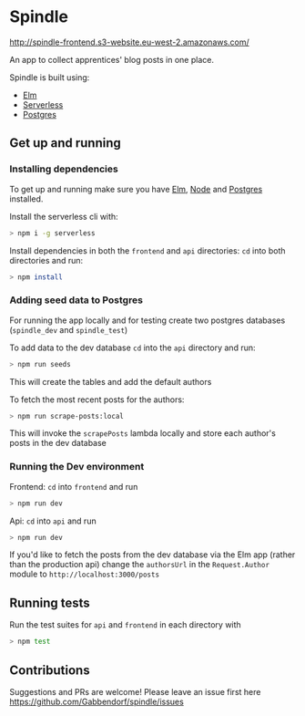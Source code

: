 # Spindle

http://spindle-frontend.s3-website.eu-west-2.amazonaws.com/

An app to collect apprentices' blog posts in one place.

Spindle is built using:

- [Elm](http://elm-lang.org/)
- [Serverless](https://serverless.com/)
- [Postgres](https://www.postgresql.org/)

## Get up and running

### Installing dependencies

To get up and running make sure you have [Elm](https://guide.elm-lang.org/install.html), [Node](https://nodejs.org/en/download/) and [Postgres](https://www.postgresql.org/download/) installed.

Install the serverless cli with:

```sh
> npm i -g serverless
```

Install dependencies in both the `frontend` and `api` directories: `cd` into both directories and run:

```sh
> npm install
```

### Adding seed data to Postgres

For running the app locally and for testing create two postgres databases (`spindle_dev` and `spindle_test`)

To add data to the dev database `cd` into the `api` directory and run:

```sh
> npm run seeds
```

This will create the tables and add the default authors

To fetch the most recent posts for the authors:

```sh
> npm run scrape-posts:local
```

This will invoke the `scrapePosts` lambda locally and store each author's posts in the dev database

### Running the Dev environment

Frontend: `cd` into `frontend` and run

```sh
> npm run dev
```

Api: `cd` into `api` and run

```sh
> npm run dev
```

If you'd like to fetch the posts from the dev database via the Elm app (rather than the production api) change the `authorsUrl` in the `Request.Author` module to `http://localhost:3000/posts`

## Running tests

Run the test suites for `api` and `frontend` in each directory with

```sh
> npm test
```

## Contributions

Suggestions and PRs are welcome! Please leave an issue first here https://github.com/Gabbendorf/spindle/issues
